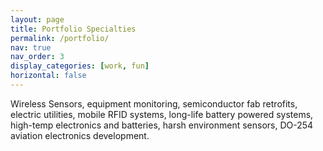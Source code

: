 ```yaml
---
layout: page
title: Portfolio Specialties
permalink: /portfolio/
nav: true
nav_order: 3
display_categories: [work, fun]
horizontal: false
---
```


Wireless Sensors, equipment monitoring, semiconductor fab retrofits, electric utilities, mobile RFID systems, long-life battery powered systems, high-temp electronics and batteries, harsh environment sensors, DO-254 aviation electronics development.